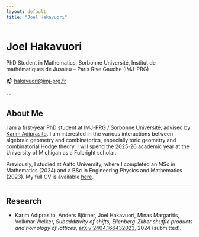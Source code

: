 ```yaml
---
layout: default
title: "Joel Hakavuori"
---
```


# Joel Hakavuori

PhD Student in Mathematics, Sorbonne Université, Institut de mathématiques de Jussieu – Paris Rive Gauche (IMJ-PRG)  

📬 hakavuori@imj-prg.fr

--

## About Me

I am a first-year PhD student at IMJ-PRG / Sorbonne Université, advised by [Karim Adiprasito](https://webusers.imj-prg.fr/%7Ekarim.adiprasito/). I am interested in the various interactions between algebraic geometry and combinatorics, especially toric geometry and combinatorial Hodge theory. I will spend the 2025-26 academic year at the University of Michigan as a Fulbright scholar.  

Previously, I studied at Aalto University, where I completed an MSc in Mathematics (2024) and a BSc in Engineering Physics and Mathematics (2023). My full CV is available [here](cv625.pdf).

---

## Research

- Karim Adiprasito, Anders Björner, Joel Hakavuori, Minas Margaritis, Volkmar Welker, *Subadditivity of shifts, Eilenberg-Zilber shuffle products and homology of lattices*, [arXiv:2404.166432023](https://arxiv.org/abs/2404.16643), 2024 (submitted).

